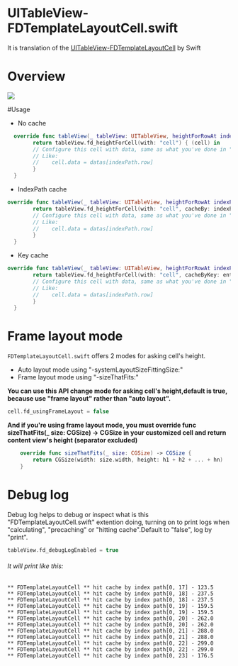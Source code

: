 # UITableView-FDTemplateLayoutCell.swift
It is translation of the [UITableView-FDTemplateLayoutCell](https://github.com/forkingdog/UITableView-FDTemplateLayoutCell) by Swift

# Overview
![](https://github.com/huangboju/UITableView-FDTemplateLayoutCell.swift/blob/master/2017-02-24%2014_47_18.gif)

#Usage
* No cache
```swift
  override func tableView(_ tableView: UITableView, heightForRowAt indexPath: IndexPath) -> CGFloat {
        return tableView.fd_heightForCell(with: "cell") { (cell) in
        // Configure this cell with data, same as what you've done in "-tableView:cellForRowAtIndexPath:"
        // Like:
        //    cell.data = datas[indexPath.row]
        }
  }
```

* IndexPath cache
```swift
override func tableView(_ tableView: UITableView, heightForRowAt indexPath: IndexPath) -> CGFloat {
        return tableView.fd_heightForCell(with: "cell", cacheBy: indexPath) { (cell) in
        // Configure this cell with data, same as what you've done in "-tableView:cellForRowAtIndexPath:"
        // Like:
        //    cell.data = datas[indexPath.row]
        }
  }
```

* Key cache
```swift
override func tableView(_ tableView: UITableView, heightForRowAt indexPath: IndexPath) -> CGFloat {
        return tableView.fd_heightForCell(with: "cell", cacheByKey: entity.identifier ?? "") { (cell) in
        // Configure this cell with data, same as what you've done in "-tableView:cellForRowAtIndexPath:"
        // Like:
        //    cell.data = datas[indexPath.row]
        }
  }
```

# Frame layout mode

`FDTemplateLayoutCell.swift` offers 2 modes for asking cell's height.

* Auto layout mode using "-systemLayoutSizeFittingSize:"
* Frame layout mode using "-sizeThatFits:"

**You can use this API change mode for asking cell's height,default is true, because use "frame layout" rather than "auto layout".**
```swift
cell.fd_usingFrameLayout = false
```
**And if you're using frame layout mode, you must override func sizeThatFits(_ size: CGSize) -> CGSize in your customized cell and return content view's height (separator excluded)**
```swift
    override func sizeThatFits(_ size: CGSize) -> CGSize {
        return CGSize(width: size.width, height: h1 + h2 + ... + hn)
    }
```

# Debug log
Debug log helps to debug or inspect what is this "FDTemplateLayoutCell.swift" extention doing, turning on to print logs when "calculating", "precaching" or "hitting cache".Default to "false", log by "print".

```swift
tableView.fd_debugLogEnabled = true
```
###### It will print like this:
```
** FDTemplateLayoutCell ** hit cache by index path[0, 17] - 123.5
** FDTemplateLayoutCell ** hit cache by index path[0, 18] - 237.5
** FDTemplateLayoutCell ** hit cache by index path[0, 18] - 237.5
** FDTemplateLayoutCell ** hit cache by index path[0, 19] - 159.5
** FDTemplateLayoutCell ** hit cache by index path[0, 19] - 159.5
** FDTemplateLayoutCell ** hit cache by index path[0, 20] - 262.0
** FDTemplateLayoutCell ** hit cache by index path[0, 20] - 262.0
** FDTemplateLayoutCell ** hit cache by index path[0, 21] - 288.0
** FDTemplateLayoutCell ** hit cache by index path[0, 21] - 288.0
** FDTemplateLayoutCell ** hit cache by index path[0, 22] - 299.0
** FDTemplateLayoutCell ** hit cache by index path[0, 22] - 299.0
** FDTemplateLayoutCell ** hit cache by index path[0, 23] - 176.5
```
